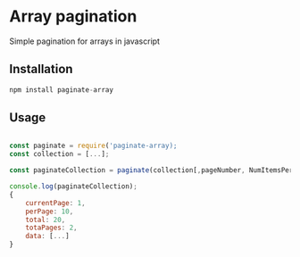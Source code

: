 # Array pagination

Simple pagination for arrays in javascript
## Installation
```js
npm install paginate-array
```

## Usage

```js

const paginate = require('paginate-array);
const collection = [...];

const paginateCollection = paginate(collection[,pageNumber, NumItemsPerPage]);

console.log(paginateCollection);
{
    currentPage: 1,
    perPage: 10,
    total: 20,
    totaPages: 2,
    data: [...]
}
```
